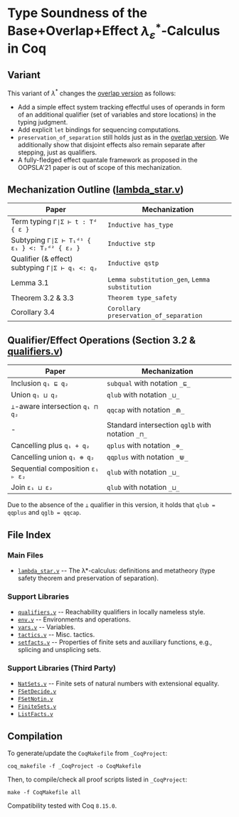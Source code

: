 # Type Soundness of the Base+Overlap+Effect $\lambda_\varepsilon^*$-Calculus in Coq

## Variant

This variant of $\lambda^*$ changes the [overlap version](../../base/lambda_star_overlap/) as follows:

* Add a simple effect system tracking effectful uses of operands in form of an additional
qualifier (set of variables and store locations) in the typing judgment.
* Add explicit `let` bindings for sequencing computations.
* `preservation_of_separation` still holds just as in the [overlap version](../../base/lambda_star_overlap/). We additionally show that disjoint effects also remain separate after stepping, just as qualifiers.
* A fully-fledged effect quantale framework as proposed in the OOPSLA'21 paper is out of scope of this mechanization.

## Mechanization Outline ([lambda_star.v](lambda_star.v))

| Paper | Mechanization |
|-------|---------------|
| Term typing `Γ∣Σ ⊢ t : Tᵈ { ε }` | `Inductive has_type` |
| Subtyping `Γ∣Σ ⊢ T₁ᵈ¹ { ε₁ } <: T₂ᵈ² { ε₂ }` | `Inductive stp` |
| Qualifier (& effect) subtyping `Γ∣Σ ⊢ q₁ <: q₂` | `Inductive qstp` |
| Lemma 3.1 | `Lemma substitution_gen`, `Lemma substitution` |
| Theorem 3.2 & 3.3 | `Theorem type_safety` |
| Corollary 3.4 | `Corollary preservation_of_separation` |

## Qualifier/Effect Operations (Section 3.2 & [qualifiers.v](qualifiers.v))

| Paper | Mechanization |
|-------|---------------|
| Inclusion `q₁ ⊑ q₂` | `subqual` with notation `_⊑_` |
| Union `q₁ ⊔ q₂` | `qlub` with notation `_⊔_` |
| `⊥`-aware intersection `q₁ ⊓ q₂` | `qqcap` with notation `_⋒_` |
| - | Standard intersection `qglb` with notation `_⊓_` |
| Cancelling plus `q₁ + q₂` | `qplus` with notation `_⊕_` |
| Cancelling union `q₁ ⊕ q₂` | `qqplus` with notation `_⋓_` |
| Sequential composition `ɛ₁ ▹ ɛ₂` | `qlub` with notation `_⊔_` |
| Join `ɛ₁ ⊔ ɛ₂` | `qlub` with notation `_⊔_` |

Due to the absence of the `⊥` qualifier in this version, it holds that `qlub = qqplus` and `qglb = qqcap`.

## File Index

### Main Files

* [`lambda_star.v`](lambda_star.v) -- The λ*-calculus: definitions and metatheory (type safety theorem and preservation of separation).

### Support Libraries
* [`qualifiers.v`](qualifiers.v) -- Reachability qualifiers in locally nameless style.
* [`env.v`](env.v) -- Environments and operations.
* [`vars.v`](vars.v) -- Variables.
* [`tactics.v`](tactics.v) -- Misc. tactics.
* [`setfacts.v`](setfacts.v) -- Properties of finite sets and auxiliary functions, e.g., splicing and unsplicing sets.
### Support Libraries (Third Party)
* [`NatSets.v`](NatSets.v) -- Finite sets of natural numbers with extensional equality.
* [`FSetDecide.v`](FSetDecide.v)
* [`FSetNotin.v`](FSetNotin.v)
* [`FiniteSets.v`](FiniteSets.v)
* [`ListFacts.v`](ListFacts.v)

## Compilation

To generate/update the `CoqMakefile` from `_CoqProject`:

`coq_makefile -f _CoqProject -o CoqMakefile`

Then, to compile/check all proof scripts listed in `_CoqProject`:

`make -f CoqMakefile all`

Compatibility tested with Coq `8.15.0`.


